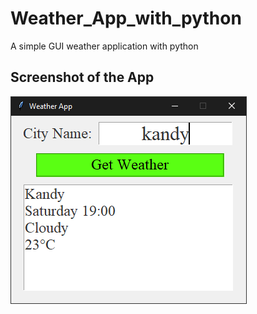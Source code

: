 # Weather_App_with_python
A simple GUI weather application with python

## Screenshot of the App
![](SS.PNG)
